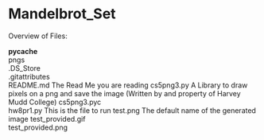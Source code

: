 # Mandelbrot_Set

Overview of Files:

__pycache__	        
pngs	              
.DS_Store	          
.gitattributes	    
README.md	          The Read Me you are reading
cs5png3.py	        A Library to draw pixels on a png and save the image (Written by and property of Harvey Mudd College)
cs5png3.pyc	        
hw8pr1.py	          This is the file to run
test.png	          The default name of the generated image
test_provided.gif	
test_provided.png
